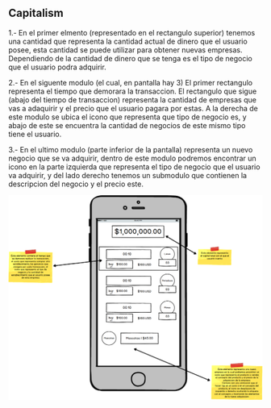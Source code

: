 ## Capitalism

1.- En el primer elmento (representado en el rectangulo superior) tenemos una cantidad que representa la cantidad actual de dinero que el usuario posee, esta cantidad se puede utilizar para obtener nuevas empresas.
  Dependiendo de la cantidad de dinero que se tenga es el tipo de negocio que el usuario podra adquirir.

2.- En el siguente modulo (el cual, en pantalla hay 3) El primer rectangulo representa el tiempo que demorara la transaccion. El rectangulo que sigue (abajo del tiempo de transaccion) representa la cantidad de empresas que vas a adaquirir y el precio que el usuario pagara por estas. A la derecha de este modulo se ubica el icono que representa que tipo de negocio es, y abajo de este se encuentra la cantidad de negocios de este mismo tipo tiene el usuario.

3.- En el ultimo modulo (parte inferior de la pantalla) representa un nuevo negocio que se va adquirir, dentro de este modulo podremos encontrar un icono en la parte izquierda que representa el tipo de negocio que el usuario va adquirir, y del lado derecho tenemos un submodulo que contienen la descripcion del negocio y el precio este.

![](../mockup/main.png)
